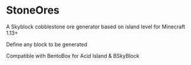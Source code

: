 # StoneOres
A Skyblock cobblestone ore generator based on island level for Minecraft 1.13+ 

Define any block to be generated

Compatible with BentoBox for Acid Island & BSkyBlock 
